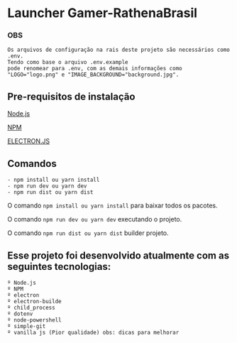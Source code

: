 # Launcher Gamer-RathenaBrasil

### OBS
    Os arquivos de configuração na rais deste projeto são necessários como .env.
    Tendo como base o arquivo .env.example
    pode renomear para .env, com as demais informações como "LOGO="logo.png" e "IMAGE_BACKGROUND="background.jpg".


## Pre-requisitos de instalação
[Node.js](https://nodejs.org/en/)

[NPM](https://www.npmjs.com/)

[ELECTRON.JS](https://www.electronjs.org/)


## Comandos 
    - npm install ou yarn install
    - npm run dev ou yarn dev
    - npm run dist ou yarn dist

O comando ````npm install ou yarn install```` para baixar todos os pacotes.

O comando ````npm run dev ou yarn dev```` executando o projeto.

O comando ````npm run dist ou yarn dist```` builder projeto.


## Esse projeto foi desenvolvido atualmente com as seguintes tecnologias:
    º Node.js
    º NPM
    º electron
    º electron-builde
    º child_process
    º dotenv
    º node-powershell
    º simple-git
    º vanilla js (Pior qualidade) obs: dicas para melhorar 

